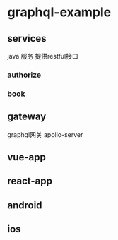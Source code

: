 # graphql-example

## services
java 服务 提供restful接口

### authorize

### book

## gateway
graphql网关 apollo-server

## vue-app

## react-app

## android

## ios

